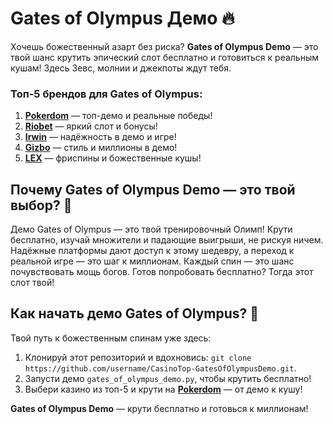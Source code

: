 # Gates of Olympus Демо 🔥  
Хочешь божественный азарт без риска? **Gates of Olympus Demo** — это твой шанс крутить эпический слот бесплатно и готовиться к реальным кушам! Здесь Зевс, молнии и джекпоты ждут тебя.  

### Топ-5 брендов для Gates of Olympus:  
1. **[Pokerdom](https://redironline.link/4k77v2yx)** — топ-демо и реальные победы!  
2. **[Riobet](https://redironline.link/7xBLTPyj)** — яркий слот и бонусы!  
3. **[Irwin](https://rwn-blcp10.com/c30158260)** — надёжность в демо и игре!  
4. **[Gizbo](https://redironline.link/bprXw4YV)** — стиль и миллионы в демо!  
5. **[LEX](https://redironline.link/zW4hdDFV)** — фриспины и божественные кушы!  

## Почему Gates of Olympus Demo — это твой выбор? 🎲  
Демо Gates of Olympus — это твой тренировочный Олимп! Крути бесплатно, изучай множители и падающие выигрыши, не рискуя ничем. Надёжные платформы дают доступ к этому шедевру, а переход к реальной игре — это шаг к миллионам. Каждый спин — это шанс почувствовать мощь богов. Готов попробовать бесплатно? Тогда этот слот твой!  

## Как начать демо Gates of Olympus? 🚀  
Твой путь к божественным спинам уже здесь:  
1. Клонируй этот репозиторий и вдохновись: `git clone https://github.com/username/CasinoTop-GatesOfOlympusDemo.git`.  
2. Запусти демо `gates_of_olympus_demo.py`, чтобы крутить бесплатно!  
3. Выбери казино из топ-5 и крути на **[Pokerdom](https://redironline.link/4k77v2yx)** — от демо к кушу!  

**Gates of Olympus Demo** — крути бесплатно и готовься к миллионам!
